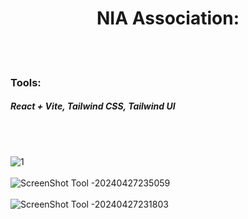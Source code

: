 <h1 align="center">NIA Association:</h1>
<br/><br/>

<h3>Tools:<h5>React + Vite, Tailwind CSS, Tailwind UI</h5></h3><br/><br/>

![1](https://github.com/MOOUUAAD/Health-Chatbot-NIA/assets/143042089/68c77689-f0f5-4152-bba3-bef8f5548a3f)<br/><br/>
![ScreenShot Tool -20240427235059](https://github.com/MOOUUAAD/Health-Chatbot-NIA/assets/143042089/d331b39b-3b34-4624-b45f-cd70a53c8e14)<br/><br/>
![ScreenShot Tool -20240427231803](https://github.com/MOOUUAAD/Health-Chatbot-NIA/assets/143042089/d212ea92-ef24-4ced-8334-f02556ab7bad)<br/><br/>
